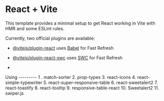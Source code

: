 # React + Vite

This template provides a minimal setup to get React working in Vite with HMR and some ESLint rules.

Currently, two official plugins are available:

- [@vitejs/plugin-react](https://github.com/vitejs/vite-plugin-react/blob/main/packages/plugin-react/README.md) uses [Babel](https://babeljs.io/) for Fast Refresh
- [@vitejs/plugin-react-swc](https://github.com/vitejs/vite-plugin-react-swc) uses [SWC](https://swc.rs/) for Fast Refresh

- 
Using ---------
1 . match-sorter
2. prop-types
3. react-icons
4. react-simple-typewriter
5. react-super-responsive-table
6. react-sweetalert2
7. react-toastify
8. react-tooltip
9. responsive-table-react
10. Sweetalert2
11. swiper.js
